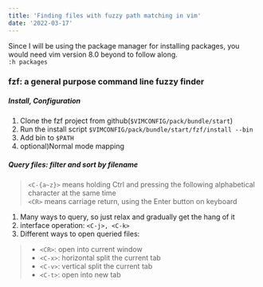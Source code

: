 ```yaml
---
title: 'Finding files with fuzzy path matching in vim'
date: '2022-03-17'
---
```


Since I will be using the package manager for installing packages, you would need vim version 8.0 beyond to follow along.  
`:h packages` 

### fzf: a general purpose command line fuzzy finder
##### Install, Configuration
1. Clone the fzf project from github(`$VIMCONFIG/pack/bundle/start`)
1. Run the install script `$VIMCONFIG/pack/bundle/start/fzf/install --bin`
1. Add bin to `$PATH`
1. optional)Normal mode mapping
##### Query files: filter and sort by filename
> `<C-{a~z}>` means holding Ctrl and pressing the following alphabetical character at the same time  
> `<CR>` means carriage return, using the Enter button on keyboard
1. Many ways to query, so just relax and gradually get the hang of it
1. interface operation: `<C-j>, <C-k>`
1. Different ways to open queried files:
> - `<CR>`: open into current window
> - `<C-x>`: horizontal split the current tab
> - `<C-v>`: vertical split the current tab
> - `<C-t>`: open into new tab 


